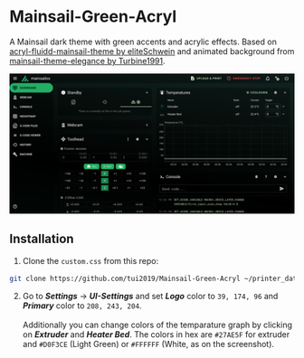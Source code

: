 # Mainsail-Green-Acryl
A Mainsail dark theme with green accents and acrylic effects.
Based on [acryl-fluidd-mainsail-theme by eliteSchwein](https://github.com/eliteSchwein/acryl-fluidd-mainsail-theme/tree/main) and animated background from [mainsail-theme-elegance by Turbine1991](https://github.com/Turbine1991/mainsail-theme-elegance).

![Screenshot](./screenshot.jpg)

## Installation
1. Clone the `custom.css` from this repo:
```bash
git clone https://github.com/tui2019/Mainsail-Green-Acryl ~/printer_data/config/.theme
```
2. Go to ***Settings*** -> ***UI-Settings*** and set ***Logo*** color to `39, 174, 96` and ***Primary*** color to `208, 243, 204`.
<br><br>
Additionally you can change colors of the temparature graph by clicking on ***Extruder*** and ***Heater Bed***. The colors in hex are `#27AE5F` for extruder and `#D0F3CE` (Light Green) or `#FFFFFF` (White, as on the screenshot).
